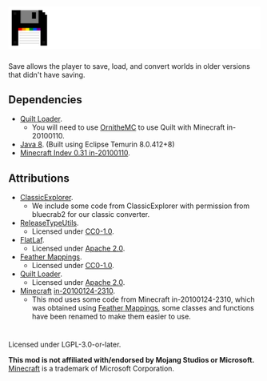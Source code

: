 # ![](./assets/logo.png)  
Save allows the player to save, load, and convert worlds in older versions that didn't have saving.  

## Dependencies  
- [Quilt Loader](https://quiltmc.org/).  
  - You will need to use [OrnitheMC](https://ornithemc.net/) to use Quilt with Minecraft in-20100110.  
- [Java 8](https://adoptium.net/temurin/releases/?version=8). (Built using Eclipse Temurin 8.0.412+8)  
- [Minecraft Indev 0.31 in-20100110](https://minecraft.wiki/w/Java_Edition_Indev_0.31_20100110).  

## Attributions  
- [ClassicExplorer](https://github.com/bluecrab2/ClassicExplorer).  
  - We include some code from ClassicExplorer with permission from bluecrab2 for our classic converter.  
- [ReleaseTypeUtils](https://github.com/mclegoMan/releasetypeutils).  
  - Licensed under [CC0-1.0](https://creativecommons.org/publicdomain/zero/1.0/legalcode.txt).  
- [FlatLaf](https://github.com/JFormDesigner/FlatLaf/).
  - Licensed under [Apache 2.0](https://github.com/JFormDesigner/FlatLaf/blob/main/LICENSE).  
- [Feather Mappings](https://github.com/OrnitheMC/feather-mappings).  
  - Licensed under [CC0-1.0](https://github.com/OrnitheMC/feather-mappings/blob/main/LICENSE).  
- [Quilt Loader](https://quiltmc.org/).  
  - Licensed under [Apache 2.0](https://github.com/QuiltMC/quilt-loader/blob/develop/LICENSE).  
- [Minecraft](https://www.minecraft.net/) [in-20100124-2310](https://minecraft.wiki/w/Java_Edition_Indev_0.31_20100124-2).  
  - This mod uses some code from Minecraft in-20100124-2310, which was obtained using [Feather Mappings](https://github.com/OrnitheMC/feather-mappings), some classes and functions have been renamed to make them easier to use.  

#  
Licensed under LGPL-3.0-or-later.

**This mod is not affiliated with/endorsed by Mojang Studios or Microsoft.**  
[Minecraft](https://minecraft.net/) is a trademark of Microsoft Corporation.  
